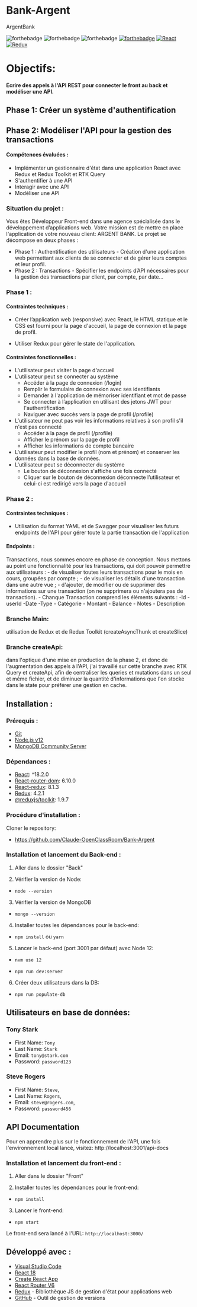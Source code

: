 ﻿# Bank-Argent
ArgentBank




![forthebadge](https://forthebadge.com/images/badges/uses-html.svg)
![forthebadge](https://forthebadge.com/images/badges/uses-css.svg)
![forthebadge](https://forthebadge.com/images/badges/uses-js.svg)
[![forthebadge](https://forthebadge.com/images/badges/uses-git.svg)](https://github.com/ArthurBlanc)
[![React](https://img.shields.io/badge/react-20232a?style=for-the-badge&logo=react&logocolor=61dafb)](https://reactjs.org/)
[![Redux](https://img.shields.io/badge/Redux-593D88?style=for-the-badge&logo=redux&logoColor=white)](https://redux.js.org/)

# Objectifs:


#### Écrire des appels à l'API REST pour connecter le front au back et modéliser une API.

## Phase 1: Créer un système d'authentification

## Phase 2: Modéliser l'API pour la gestion des transactions


#### Compétences évaluées :

 -   Implémenter un gestionnaire d'état dans une application React avec Redux et Redux Toolkit et RTK Query
 -   S'authentifier à une API
 -   Interagir avec une API
 -   Modéliser une API

### Situation du projet :

Vous êtes Développeur Front-end dans une agence spécialisée dans le développement d’applications web. Votre mission est de mettre en place l'application de votre nouveau client: ARGENT BANK.
Le projet se décompose en deux phases :

-   Phase 1 : Authentification des utilisateurs - Création d'une application web permettant aux clients de se connecter et de gérer leurs comptes et leur profil.
-   Phase 2 : Transactions - Spécifier les endpoints d’API nécessaires pour la gestion des transactions par client, par compte, par date...


### Phase 1 :
#### Contraintes techniques :

-   Créer l’application web (responsive) avec React, le HTML statique et le CSS est fourni pour la page d'accueil, la page de connexion et la page de profil.

-   Utiliser Redux pour gérer le state de l'application.

#### Contraintes fonctionnelles :

-   L'utilisateur peut visiter la page d'accueil
-   L'utilisateur peut se connecter au système
    -   Accéder à la page de connexion (/login)
    -   Remplir le formulaire de connexion avec ses identifiants
    -   Demander à l'application de mémoriser identifiant et mot de passe
    -   Se connecter à l’application en utilisant des jetons JWT pour l'authentification
    -   Naviguer avec succès vers la page de profil (/profile)
-   L'utilisateur ne peut pas voir les informations relatives à son profil s'il n'est pas connecté
    -   Accéder à la page de profil (/profile)
    -   Afficher le prénom sur la page de profil
    -   Afficher les informations de compte bancaire
-   L'utilisateur peut modifier le profil (nom et prénom) et conserver les données dans la base de données.
-   L'utilisateur peut se déconnecter du système
    -   Le bouton de déconnexion s'affiche une fois connecté
    -   Cliquer sur le bouton de déconnexion déconnecte l’utilisateur et celui-ci est redirigé vers la page d'accueil

### Phase 2 :
#### Contraintes techniques :
- Utilisation du format YAML et de Swagger pour visualiser les futurs endpoints de l'API pour gérer toute la partie transaction de l'application

#### Endpoints :
Transactions, nous sommes encore en phase de conception. Nous mettons au point une fonctionnalité pour les transactions, qui doit pouvoir permettre aux utilisateurs :
    - de visualiser toutes leurs transactions pour le mois en cours, groupées par compte ;
    - de visualiser les détails d'une transaction dans une autre vue ;
    - d'ajouter, de modifier ou de supprimer des informations sur une transaction (on ne supprimera ou n'ajoutera pas de transaction).
    - Chanque Transaction comprend les éléments suivants :
         -Id
         - userId
         -Date
         -Type
         - Catégorie
         - Montant
         - Balance
         - Notes
         - Description
### Branche Main:

utilisation de Redux et de Redux Toolkit (createAsyncThunk et createSlice)

### Branche createApi:

dans l'optique d'une mise en production de la phase 2, et donc de l'augmentation des appels à l'API, j'ai travaillé sur cette branche avec RTK Query et createApi, afin de centraliser les queries et mutations dans un seul et même fichier, et de diminuer la quantité d'informations que l'on stocke dans le state pour préférer une gestion en cache.


## Installation :

### Prérequis :

-   [Git](https://git-scm.com)
-   [Node.js v12](https://nodejs.org/en/)
- [MongoDB Community Server](https://www.mongodb.com/try/download/community)

### Dépendances :

-   [React](https://reactjs.org): ^18.2.0
-   [React-router-dom](https://reactrouter.com/): 6.10.0
-   [React-redux](https://react-redux.js.org/): 8.1.3
-   [Redux](https://redux.js.org/): 4.2.1
-   [@reduxjs/toolkit](https://redux-toolkit.js.org/): 1.9.7


### Procédure d'installation :

Cloner le repository:

- https://github.com/Claude-OpenClassRoom/Bank-Argent

### Installation et lancement du Back-end :

1. Aller dans le dossier "Back"

2. Vérifier la version de Node:

-   `node --version`

3. Vérifier la version de MongoDB
-   `mongo --version`
4. Installer toutes les dépendances pour le back-end:

-   `npm install` ou `yarn`


5. Lancer le back-end (port 3001 par défaut) avec Node 12:
-   `nvm use 12`

-   `npm run dev:server`

6. Créer deux utilisateurs dans la DB:
-   `npm run populate-db`


## Utilisateurs en base de données:
### Tony Stark

- First Name: `Tony`
- Last Name: `Stark`
- Email: `tony@stark.com`
- Password: `password123`

### Steve Rogers

- First Name: `Steve`,
- Last Name: `Rogers`,
- Email: `steve@rogers.com`,
- Password: `password456`

## API Documentation

Pour en apprendre plus sur le fonctionnement de l'API, une fois l'environnement local lancé, visitez: http://localhost:3001/api-docs

### Installation et lancement du front-end :

1. Aller dans le dossier "Front"

2. Installer toutes les dépendances pour le front-end:

-   `npm install`

3. Lancer le front-end:

-   `npm start`

Le front-end sera lancé à l'URL:
`http://localhost:3000/`




## Développé avec :

-   [Visual Studio Code](https://code.visualstudio.com/)
-   [React 18](https://fr.reactjs.org/)
-   [Create React App](https://create-react-app.dev/)
-   [React Router V6](https://reactrouter.com/)
-   [Redux](https://redux.js.org/) - Bibliothèque JS de gestion d'état pour applications web
-   [GitHub](https://github.com/) - Outil de gestion de versions




